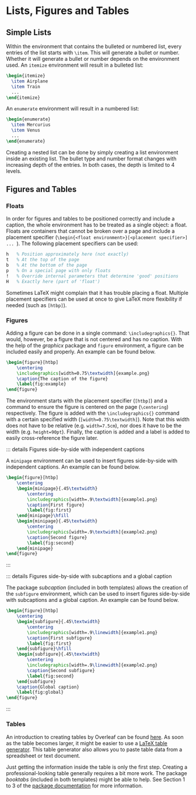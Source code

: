 # Lists, Figures and Tables

## Simple Lists

Within the environment that contains the bulleted or numbered list, every entries of the list starts with `\item`. This will generate a bullet or number. Whether it will generate a bullet or number depends on the environment used. An `itemize` environment will result in a bulleted list:

```latex
\begin{itemize}
  \item Airplane
  \item Train
  ...
\end{itemize}
```
An `enumerate` environment will result in a numbered list:

```latex
\begin{enumerate}
  \item Mercurius
  \item Venus
  ...
\end{enumerate}
```
Creating a nested list can be done by simply creating a list environment inside an existing list. The bullet type and number format changes with increasing depth of the entries. In both cases, the depth is limited to 4 levels.

## Figures and Tables

### Floats

In order for figures and tables to be positioned correctly and include a caption, the whole environment has to be treated as a single object: a float. Floats are containers that cannot be broken over a page and include a placement specifier (`\begin{<float environment>}[<placement specifier>] ... `). The following placement specifiers can be used:

```latex
h   % Position approximately here (not exactly)
t   % At the top of the page
b   % At the bottom of the page
p   % On a special page with only floats
!   % Override internal parameters that determine 'good' positions
H   % Exactly here (part of 'float')
```

Sometimes LaTeX might complain that it has trouble placing a float. Multiple placement specifiers can be used at once to give LaTeX more flexibility if needed (such as `[htbp]`).

### Figures

Adding a figure can be done in a single command: `\includegraphics{}`. That would, however, be a figure that is not centered and has no caption. With the help of the *graphicx* package and `figure` environment, a figure can be included easily and properly. An example can be found below.

```latex
\begin{figure}[htbp]
    \centering
    \includegraphics[width=0.75\textwidth]{example.png}
    \caption{The caption of the figure}
    \label{fig:example}
\end{figure}
```

The environment starts with the placement specifier (`[htbp]`) and a command to ensure the figure is centered on the page (`\centering`) respectively. The figure is added with the `\includegraphics{}` command with a certain specified width (`[width=0.75\textwidth]`). Note that this width does not have to be relative (e.g. `width=7.5cm`), nor does it have to be the width (e.g. `height=90pt`). Finally, the caption is added and a label is added to easily cross-reference the figure later.

::: details Figures side-by-side with independent captions

A `minipage` environment can be used to insert figures side-by-side with independent captions. An example can be found below.

```latex
\begin{figure}[htbp]
    \centering
    \begin{minipage}{.45\textwidth}
        \centering
        \includegraphics[width=.9\textwidth]{example1.png}
        \caption{First figure}
        \label{fig:first}
    \end{minipage}\hfill
    \begin{minipage}{.45\textwidth}
        \centering
        \includegraphics[width=.9\textwidth]{example2.png}
        \caption{Second figure}
        \label{fig:second}
    \end{minipage}
\end{figure}
```

:::

::: details Figures side-by-side with subcaptions and a global caption

The package *subcaption* (included in both templates) allows the creation of the `subfigure` environment, which can be used to insert figures side-by-side with subcaptions and a global caption. An example can be found below.

```latex
\begin{figure}[htbp]
    \centering
    \begin{subfigure}{.45\textwidth}
        \centering
        \includegraphics[width=.9\linewidth]{example1.png}
        \caption{First subfigure}
        \label{fig:first}
    \end{subfigure}\hfill
    \begin{subfigure}{.45\textwidth}
        \centering
        \includegraphics[width=.9\linewidth]{example2.png}
        \caption{Second subfigure}
        \label{fig:second}
    \end{subfigure}
    \caption{Global caption}
    \label{fig:global}
\end{figure}
```

:::

### Tables

An introduction to creating tables by Overleaf can be found [here](https://www.overleaf.com/learn/latex/Tables). As soon as the table becomes larger, it might be easier to use a [LaTeX table generator](https://www.tablesgenerator.com/latex_tables). This table generator also allows you to paste table data from a spreadsheet or text document.

Just getting the information inside the table is only the first step. Creating a professional-looking table generally requires a bit more work. The package *booktabs* (included in both templates) might be able to help. See Section 1 to 3 of the [package documentation](http://mirrors.ctan.org/macros/latex/contrib/booktabs/booktabs.pdf) for more information.
